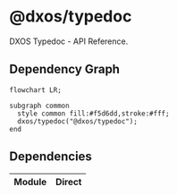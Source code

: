 # @dxos/typedoc

DXOS Typedoc - API Reference.
## Dependency Graph
```mermaid
flowchart LR;

subgraph common
  style common fill:#f5d6dd,stroke:#fff;
  dxos/typedoc("@dxos/typedoc");
end

```
## Dependencies
| Module | Direct |
|---|---|
